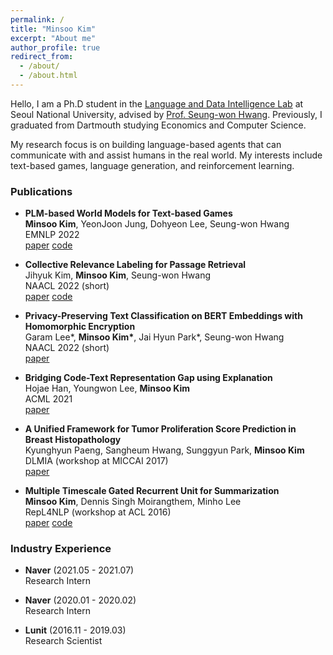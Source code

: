 ```yaml
---
permalink: /
title: "Minsoo Kim"
excerpt: "About me"
author_profile: true
redirect_from: 
  - /about/
  - /about.html
---
```


Hello, I am a Ph.D student in the [Language and Data Intelligence Lab](https://ldilab-snu.notion.site/) at Seoul National University, advised by [Prof. Seung-won Hwang](https://seungwonh.github.io/). Previously, I graduated from Dartmouth studying Economics and Computer Science.

My research focus is on building language-based agents that can communicate with and assist humans in the real world. My interests include text-based games, language generation, and reinforcement learning.

### Publications
- **PLM-based World Models for Text-based Games** <br/>
**Minsoo Kim**, YeonJoon Jung, Dohyeon Lee, Seung-won Hwang <br/>
EMNLP 2022 <br/>
<a class="code" href="https://github.com/mnskim/awm-bart">paper</a>
<a class="code" href="https://github.com/mnskim/awm-bart">code</a>

- **Collective Relevance Labeling for Passage Retrieval** <br/>
Jihyuk Kim, **Minsoo Kim**, Seung-won Hwang <br/>
NAACL 2022 (short) <br/>
<a class="code" href="https://arxiv.org/abs/2205.03273">paper</a>
<a class="code" href="https://github.com/jihyukkim-nlp">code</a>

- **Privacy-Preserving Text Classification on BERT Embeddings with Homomorphic Encryption** <br/>
Garam Lee\*, **Minsoo Kim\***, Jai Hyun Park\*, Seung-won Hwang <br/>
NAACL 2022 (short) <br/>
<a class="code" href="https://arxiv.org/abs/2210.02574">paper</a>

- **Bridging Code-Text Representation Gap using Explanation** <br/>
Hojae Han, Youngwon Lee, **Minsoo Kim** <br/>
ACML 2021 <br/>
<a class="code" href="https://proceedings.mlr.press/v157/han21a.html">paper</a>

- **A Unified Framework for Tumor Proliferation Score Prediction in Breast Histopathology** <br/>
Kyunghyun Paeng, Sangheum Hwang, Sunggyun Park, **Minsoo Kim** <br/>
DLMIA (workshop at MICCAI 2017) <br/>
<a class="code" href="https://arxiv.org/abs/1612.07180">paper</a>

- **Multiple Timescale Gated Recurrent Unit for Summarization** <br/>
**Minsoo Kim**, Dennis Singh Moirangthem, Minho Lee <br/>
RepL4NLP (workshop at ACL 2016) <br/>
<a class="code" href="https://arxiv.org/abs/1607.00718">paper</a>
<a class="code" href="https://github.com/dennissm/mtgru">code</a>

### Industry Experience
- **Naver** (2021.05 - 2021.07) <br/>
Research Intern

- **Naver** (2020.01 - 2020.02) <br/>
Research Intern

- **Lunit** (2016.11 - 2019.03) <br/>
Research Scientist

